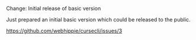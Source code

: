 Change: Initial release of basic version

Just prepared an initial basic version which could be released to the public.

https://github.com/webhippie/cursecli/issues/3
